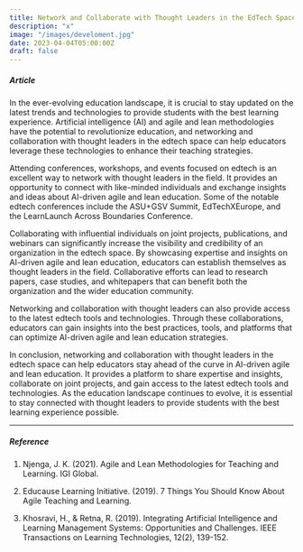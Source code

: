 ```yaml
---
title: Network and Collaborate with Thought Leaders in the EdTech Space to Enhance Your AI-Driven Agile and Lean Education Strategies
description: "x"
image: "/images/develoment.jpg"
date: 2023-04-04T05:00:00Z
draft: false
---
```


##### Article

In the ever-evolving education landscape, it is crucial to stay updated on the latest trends and technologies to provide students with the best learning experience. Artificial intelligence (AI) and agile and lean methodologies have the potential to revolutionize education, and networking and collaboration with thought leaders in the edtech space can help educators leverage these technologies to enhance their teaching strategies.

Attending conferences, workshops, and events focused on edtech is an excellent way to network with thought leaders in the field. It provides an opportunity to connect with like-minded individuals and exchange insights and ideas about AI-driven agile and lean education. Some of the notable edtech conferences include the ASU+GSV Summit, EdTechXEurope, and the LearnLaunch Across Boundaries Conference.

Collaborating with influential individuals on joint projects, publications, and webinars can significantly increase the visibility and credibility of an organization in the edtech space. By showcasing expertise and insights on AI-driven agile and lean education, educators can establish themselves as thought leaders in the field. Collaborative efforts can lead to research papers, case studies, and whitepapers that can benefit both the organization and the wider education community.

Networking and collaboration with thought leaders can also provide access to the latest edtech tools and technologies. Through these collaborations, educators can gain insights into the best practices, tools, and platforms that can optimize AI-driven agile and lean education strategies.

In conclusion, networking and collaboration with thought leaders in the edtech space can help educators stay ahead of the curve in AI-driven agile and lean education. It provides a platform to share expertise and insights, collaborate on joint projects, and gain access to the latest edtech tools and technologies. As the education landscape continues to evolve, it is essential to stay connected with thought leaders to provide students with the best learning experience possible.

---

#####   Reference

1. Njenga, J. K. (2021). Agile and Lean Methodologies for Teaching and Learning. IGI Global.

2. Educause Learning Initiative. (2019). 7 Things You Should Know About Agile Teaching and Learning.

3. Khosravi, H., & Retna, R. (2019). Integrating Artificial Intelligence and Learning Management Systems: Opportunities and Challenges. IEEE Transactions on Learning Technologies, 12(2), 139-152.
